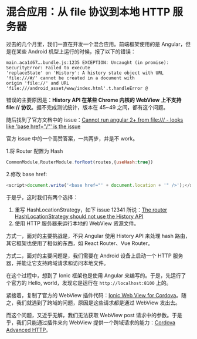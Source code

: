 #  混合应用：从 file 协议到本地 HTTP 服务器

过去的几个月里，我们一直在开发一个混合应用。前端框架使用的是 Angular，但是在某些 Android 机型上运行的时候，报了以下的错误：

```
main.aca1d67….bundle.js:1235 EXCEPTION: Uncaught (in promise): SecurityError: Failed to execute 
'replaceState' on 'History': A history state object with URL 'file:///#/' cannot be created in a document with 
origin 'file://' and URL 'file:///android_asset/www/index.html'.t.handleError @
```

错误的主要原因是：**History API 在某些 Chrome 内核的 WebView 上不支持 file:// 协议**。据不完成测试统计，版本在 45~49 之间，都有这个问题。

随后找到了官方文档中的 issue：[Cannot run angular 2+ from file:/// - looks like 'base href="/"' is the issue](https://github.com/angular/angular/issues/13948)

官方 issue 中的一个高赞答案，一共两步，并是不 work。

1.将 Router 配置为 Hash

```javascript
CommonModule,RouterModule.forRoot(routes,{useHash:true})
```

2.修改 base href:

```javascript
<script>document.write('<base href="' + document.location + '" />');</script>
```

于是乎，这时我们有两个选择：

1. 重写 HashLocationStrategy，如下 issue 12341 所说：[The router HashLocationStrategy should not use the History API](https://github.com/angular/angular/issues/12341) 
2. 使用 HTTP 服务器来运行本地的 WebView 资源文件。

方式一，面对的主要挑战是，不只 Angular 使用 History API 来处理 hash 路由，其它框架也使用了相似的东西，如 React Router、Vue Router。

方式二，面对的主要问题是，我们需要在 Android 设备上启动一个 HTTP 服务器，并能让它支持跨域请求和访问本地文件。

在这个过程中，想到了 Ionic 框架也是使用 Angular 来编写的。于是，先运行了个官方的 Hello, world，发现它是运行在 ``http://localhost:8100`` 上的。

紧接着，复制了官方的 WebView 插件代码：[Ionic Web View for Cordova](https://github.com/ionic-team/cordova-plugin-ionic-webview)。随之，我们就遇到了跨域的问题，原因是这些请求都是通过 WebView 发出去。

而这个问题，又近乎无解，我们无法获取 WebView post 请求中的参数。于是乎，我们只能通过插件来向 WebView 提供一个跨域请求的能力：[Cordova Advanced HTTP](https://github.com/silkimen/cordova-plugin-advanced-http)。

